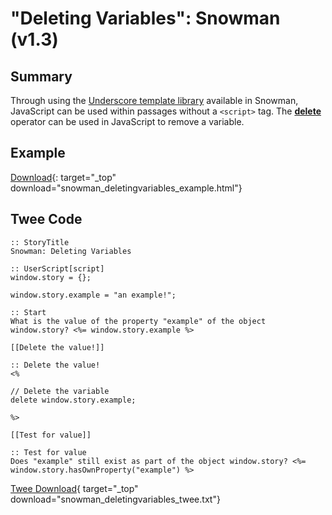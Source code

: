 # "Deleting Variables": Snowman (v1.3)

## Summary

Through using the [Underscore template library](https://underscorejs.org/#template) available in Snowman, JavaScript can be used within passages without a `<script>` tag. The **[delete](https://developer.mozilla.org/en-US/docs/Web/JavaScript/Reference/Operators/delete)** operator can be used in JavaScript to remove a variable.

## Example

[Download](snowman_deletingvariables_example.html){: target="_top" download="snowman_deletingvariables_example.html"}

## Twee Code

```twee
:: StoryTitle
Snowman: Deleting Variables

:: UserScript[script]
window.story = {};

window.story.example = "an example!";

:: Start
What is the value of the property "example" of the object window.story? <%= window.story.example %>

[[Delete the value!]]

:: Delete the value!
<%

// Delete the variable
delete window.story.example;

%>

[[Test for value]]

:: Test for value
Does "example" still exist as part of the object window.story? <%= window.story.hasOwnProperty("example") %>

```

[Twee Download](snowman_deletingvariables_twee.txt){ target="_top" download="snowman_deletingvariables_twee.txt"}

